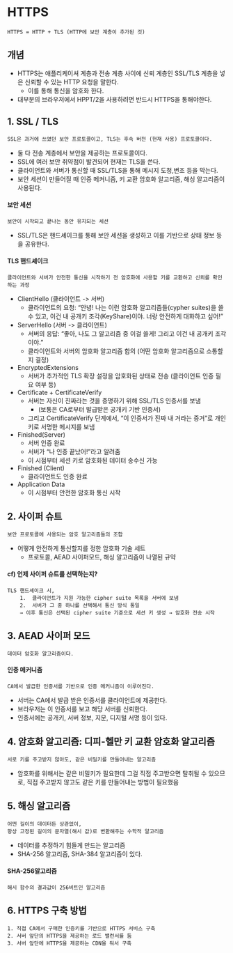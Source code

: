 # HTTPS
    HTTPS = HTTP + TLS (HTTP에 보안 계층이 추가된 것)
## 개념
- HTTPS는 애플리케이셔 계층과 전송 계층 사이에 신뢰 계층인 SSL/TLS 계층을 넣은 신뢰할 수 있는 HTTP 요청을 말한다. 
    - 이를 통해 통신을 암호화 한다. 
- 대부분의 브라우저에서 HPPT/2을 사용하려면 반드시 HTTPS을 통해야한다. 

## 1. SSL / TLS
    SSL은 과거에 쓰였던 보안 프로토콜이고, TLS는 후속 버전 (현재 사용) 프로토콜이다. 
- 둘 다 전송 계층에서 보안을 제공하는 프로토콜이다. 
- SSL에 여러 보안 취약점이 발견되어 현재는 TLS을 쓴다. 
- 클라이언트와 서버가 통신할 때 SSL/TLS을 통해 메시지 도청,변조 등을 막는다. 
- 보안 세션이 만들어질 때 인증 메커니즘, 키 교환 암호화 알고리즘, 해싱 알고리즘이 사용된다. 

#### 보안 세션
    보안이 시작되고 끝나는 동안 유지되는 세션
- SSL/TLS은 핸드셰이크를 통해 보안 세션을 생성하고 이를 기반으로 상태 정보 등을 공유한다. 

#### TLS 핸드셰이크
    클라이언트와 서버가 안전한 통신을 시작하기 전 암호화에 사용할 키를 교환하고 신뢰를 확인하는 과정
- ClientHello (클라이언트 -> 서버)
    - 클라이언트의 요청: “안녕! 나는 이런 암호화 알고리즘들(cypher suites)을 쓸 수 있고,
이건 내 공개키 조각(KeyShare)이야. 너랑 안전하게 대화하고 싶어!”
- ServerHello (서버 -> 클라이언트)
    - 서버의 응답: “좋아, 나도 그 알고리즘 중 이걸 쓸게!
그리고 이건 내 공개키 조각이야.”
    - 클라이언트와 서버의 암호화 알고리즘 합의 (어떤 암호화 알고리즘으로 소통할지 결정)
- EncryptedExtensions
    - 서버가 추가적인 TLS 확장 설정을 암호화된 상태로 전송 (클라이언트 인증 필요 여부 등)
- Certificate + CertificateVerify
    - 서버는 자신이 진짜라는 것을 증명하기 위해 SSL/TLS 인증서를 보냄
        - (보통은 CA로부터 발급받은 공개키 기반 인증서)
	- 그리고 CertificateVerify 단계에서,
	“이 인증서가 진짜 내 거라는 증거”로 개인키로 서명한 메시지를 보냄
- Finished(Server)
    - 서버 인증 완료
    - 서버가 “나 인증 끝났어!”라고 알려줌
    - 이 시점부터 세션 키로 암호화된 데이터 송수신 가능
- Finished (Client)
    - 클라이언트도 인증 완료
- Application Data
    - 이 시점부터 안전한 암호화 통신 시작

## 2. 사이퍼 슈트
    보안 프로토콜에 사용되는 암호 알고리즘들의 조합
- 어떻게 안전하게 통신할지를 정한 암호화 기술 세트 
    - 프로토콜, AEAD 사이퍼모드, 해싱 알고리즘이 나열된 규약
#### cf) 언제 사이퍼 슈트를 선택하는지? 
    TLS 핸드셰이크 시,
        1.	클라이언트가 지원 가능한 cipher suite 목록을 서버에 보냄
        2.	서버가 그 중 하나를 선택해서 통신 방식 통일
        → 이후 통신은 선택된 cipher suite 기준으로 세션 키 생성 → 암호화 전송 시작
## 3. AEAD 사이퍼 모드 
    데이터 암호화 알고리즘이다. 

#### 인증 메커니즘
    CA에서 발급한 인증서를 기반으로 인증 메커니즘이 이루어진다. 
- 서버는 CA에서 발급 받은 인증서를 클라이언트에 제공한다. 
- 브라우저는 이 인증서를 보고 해당 서버를 신뢰한다. 
- 인증서에는 공개키, 서버 정보, 지문, 디지털 서명 등이 있다.

## 4. 암호화 알고리즘: 디피-헬만 키 교환 암호화 알고리즘
    서로 키를 주고받지 않아도, 같은 비밀키를 만들어내는 알고리즘
- 암호화를 위해서는 같은 비밀키가 필요한데 그걸 직접 주고받으면 탈취될 수 있으므로, 직접 주고받지 않고도 같은 키를 만들어내는 방법이 필요했음

## 5. 해싱 알고리즘
    어떤 길이의 데이터든 상관없이,
    항상 고정된 길이의 문자열(해시 값)로 변환해주는 수학적 알고리즘
- 데이터를 추정하기 힘들게 만드는 알고리즘
- SHA-256 알고리즘, SHA-384 알고리즘이 있다. 
#### SHA-256알고리즘
    해시 함수의 결과값이 256비트인 알고리즘

## 6. HTTPS 구축 방법
    1. 직접 CA에서 구매한 인증키를 기반으로 HTTPS 서비스 구축
    2. 서버 앞단의 HTTPS을 제공하는 로드 밸런서를 둠
    3. 서버 앞단에 HTTPS을 제공하는 CDN을 둬서 구축